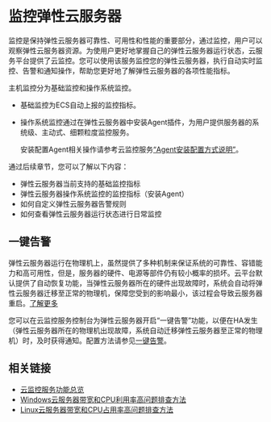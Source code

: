 # 监控弹性云服务器<a name="ecs_03_1001"></a>

监控是保持弹性云服务器可靠性、可用性和性能的重要部分，通过监控，用户可以观察弹性云服务器资源。为使用户更好地掌握自己的弹性云服务器运行状态，云服务平台提供了云监控。您可以使用该服务监控您的弹性云服务器，执行自动实时监控、告警和通知操作，帮助您更好地了解弹性云服务器的各项性能指标。

主机监控分为基础监控和操作系统监控。

-   基础监控为ECS自动上报的监控指标。
-   操作系统监控通过在弹性云服务器中安装Agent插件，为用户提供服务器的系统级、主动式、细颗粒度监控服务。

    安装配置Agent相关操作请参考云监控服务[“Agent安装配置方式说明”](https://support.huaweicloud.com/usermanual-ces/ces_01_0027.html)。


通过后续章节，您可以了解以下内容：

-   弹性云服务器当前支持的基础监控指标
-   弹性云服务器操作系统监控的监控指标（安装Agent）
-   如何自定义弹性云服务器告警规则
-   如何查看弹性云服务器运行状态进行日常监控

## 一键告警<a name="section1859916445012"></a>

弹性云服务器运行在物理机上，虽然提供了多种机制来保证系统的可靠性、容错能力和高可用性，但是，服务器的硬件、电源等部件仍有较小概率的损坏。云平台默认提供了自动恢复功能，当弹性云服务器所在的硬件出现故障时，系统会自动将弹性云服务器迁移至正常的物理机，保障您受到的影响最小，该过程会导致云服务器重启。[了解更多](https://support.huaweicloud.com/ecs_faq/ecs_faq_0103.html)

您可以在云监控服务控制台为弹性云服务器开启“一键告警”功能，以便在HA发生（弹性云服务器所在的物理机出现故障，系统自动迁移弹性云服务器至正常的物理机）时，及时获得通知。配置方法请参见[一键告警](https://support.huaweicloud.com/usermanual-ces/zh-cn_topic_0171694487.html)。

## 相关链接<a name="section16368143915287"></a>

-   [云监控服务功能总览](https://support.huaweicloud.com/function-ces/index.html)
-   [Windows云服务器带宽和CPU利用率高问题排查方法](https://support.huaweicloud.com/ecs_faq/zh-cn_topic_0167429328.html)
-   [Linux云服务器带宽和CPU占用率高问题排查方法](https://support.huaweicloud.com/ecs_faq/zh-cn_topic_0167429329.html)

